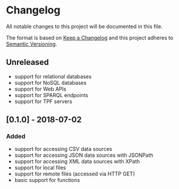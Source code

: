 # Changelog

All notable changes to this project will be documented in this file.

The format is based on [Keep a Changelog](http://keepachangelog.com/en/1.0.0/)
and this project adheres to [Semantic Versioning](http://semver.org/spec/v2.0.0.html).

## Unreleased

- support for relational databases
- support for NoSQL databases
- support for Web APIs
- support for SPARQL endpoints
- support for TPF servers

## [0.1.0] - 2018-07-02

### Added

- support for accessing CSV data sources
- support for accessing JSON data sources with JSONPath
- support for accessing XML data sources with XPath
- support for local files
- support for remote files (accessed via HTTP GET)
- basic support for functions